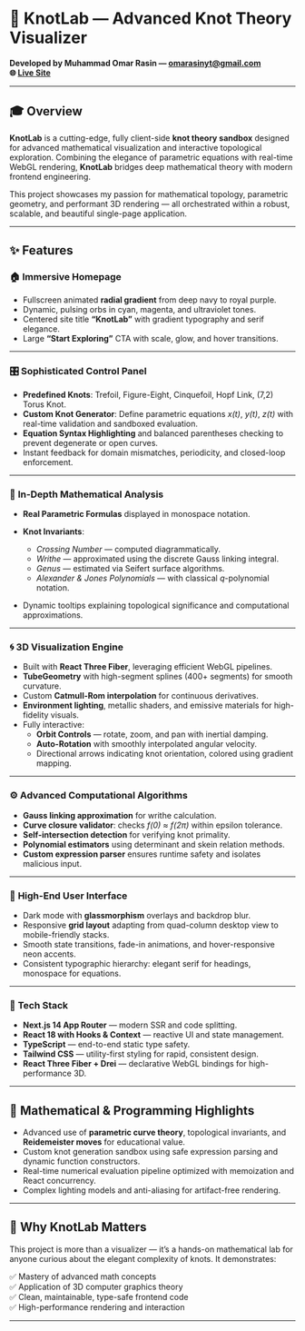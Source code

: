 # 🔗 KnotLab — Advanced Knot Theory Visualizer

**Developed by Muhammad Omar Rasin — [omarasinyt@gmail.com](mailto:omarasinyt@gmail.com)**  
**🌐 [Live Site](https://v0-knot-theory-visualizer.vercel.app/)**

---

## 🎓 Overview

**KnotLab** is a cutting-edge, fully client-side **knot theory sandbox** designed for advanced mathematical visualization and interactive topological exploration. Combining the elegance of parametric equations with real-time WebGL rendering, **KnotLab** bridges deep mathematical theory with modern frontend engineering.

This project showcases my passion for mathematical topology, parametric geometry, and performant 3D rendering — all orchestrated within a robust, scalable, and beautiful single-page application.

---

## ✨ Features

### 🏠 **Immersive Homepage**

- Fullscreen animated **radial gradient** from deep navy to royal purple.
- Dynamic, pulsing orbs in cyan, magenta, and ultraviolet tones.
- Centered site title **“KnotLab”** with gradient typography and serif elegance.
- Large **“Start Exploring”** CTA with scale, glow, and hover transitions.
---

### 🎛️ **Sophisticated Control Panel**

- **Predefined Knots**: Trefoil, Figure-Eight, Cinquefoil, Hopf Link, (7,2) Torus Knot.
- **Custom Knot Generator**: Define parametric equations _x(t)_, _y(t)_, _z(t)_ with real-time validation and sandboxed evaluation.
- **Equation Syntax Highlighting** and balanced parentheses checking to prevent degenerate or open curves.
- Instant feedback for domain mismatches, periodicity, and closed-loop enforcement.

---

### 🧮 **In-Depth Mathematical Analysis**

- **Real Parametric Formulas** displayed in monospace notation.
- **Knot Invariants**:
  - *Crossing Number* — computed diagrammatically.
  - *Writhe* — approximated using the discrete Gauss linking integral.
  - *Genus* — estimated via Seifert surface algorithms.
  - *Alexander & Jones Polynomials* — with classical _q_-polynomial notation.

- Dynamic tooltips explaining topological significance and computational approximations.

---

### 🌀 **3D Visualization Engine**

- Built with **React Three Fiber**, leveraging efficient WebGL pipelines.
- **TubeGeometry** with high-segment splines (400+ segments) for smooth curvature.
- Custom **Catmull-Rom interpolation** for continuous derivatives.
- **Environment lighting**, metallic shaders, and emissive materials for high-fidelity visuals.
- Fully interactive:
  - **Orbit Controls** — rotate, zoom, and pan with inertial damping.
  - **Auto-Rotation** with smoothly interpolated angular velocity.
  - Directional arrows indicating knot orientation, colored using gradient mapping.

---

### ⚙️ **Advanced Computational Algorithms**

- **Gauss linking approximation** for writhe calculation.
- **Curve closure validator**: checks _f(0) ≈ f(2π)_ within epsilon tolerance.
- **Self-intersection detection** for verifying knot primality.
- **Polynomial estimators** using determinant and skein relation methods.
- **Custom expression parser** ensures runtime safety and isolates malicious input.

---

### 🎨 **High-End User Interface**

- Dark mode with **glassmorphism** overlays and backdrop blur.
- Responsive **grid layout** adapting from quad-column desktop view to mobile-friendly stacks.
- Smooth state transitions, fade-in animations, and hover-responsive neon accents.
- Consistent typographic hierarchy: elegant serif for headings, monospace for equations.

---

### 🚀 **Tech Stack**

- **Next.js 14 App Router** — modern SSR and code splitting.
- **React 18 with Hooks & Context** — reactive UI and state management.
- **TypeScript** — end-to-end static type safety.
- **Tailwind CSS** — utility-first styling for rapid, consistent design.
- **React Three Fiber + Drei** — declarative WebGL bindings for high-performance 3D.

---

## 📐 **Mathematical & Programming Highlights**

- Advanced use of **parametric curve theory**, topological invariants, and **Reidemeister moves** for educational value.
- Custom knot generation sandbox using safe expression parsing and dynamic function constructors.
- Real-time numerical evaluation pipeline optimized with memoization and React concurrency.
- Complex lighting models and anti-aliasing for artifact-free rendering.

---

## 🎯 **Why KnotLab Matters**

This project is more than a visualizer — it’s a hands-on mathematical lab for anyone curious about the elegant complexity of knots. It demonstrates:

✅ Mastery of advanced math concepts  
✅ Application of 3D computer graphics theory  
✅ Clean, maintainable, type-safe frontend code  
✅ High-performance rendering and interaction

---
